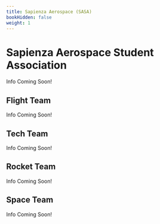 ```yaml
---
title: Sapienza Aerospace (SASA)
bookHidden: false
weight: 1
---
```


# Sapienza Aerospace Student Association

Info Coming Soon!

## Flight Team

Info Coming Soon!

## Tech Team

Info Coming Soon!

## Rocket Team

Info Coming Soon!

## Space Team

Info Coming Soon!